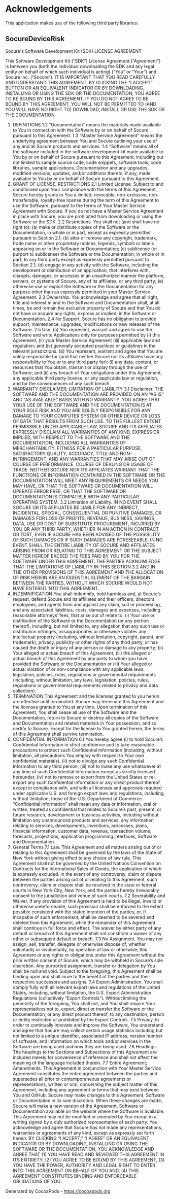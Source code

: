 # Acknowledgements
This application makes use of the following third party libraries:

## SocureDeviceRisk

Socure's Software Development Kit (SDK) LICENSE AGREEMENT

This Software Development Kit (“SDK”) License Agreement (“Agreement”) is between you (both the individual downloading the SDK and any legal entity on behalf of which such individual is acting) (“You” or “Your”) and Socure Inc. (“Socure”).
IT IS IMPORTANT THAT YOU READ CAREFULLY AND UNDERSTAND THIS AGREEMENT. BY CLICKING THE “I ACCEPT” BUTTON OR AN EQUIVALENT INDICATOR OR BY DOWNLOADING, INSTALLING OR USING THE SDK OR THE DOCUMENTATION, YOU AGREE TO BE BOUND BY THIS AGREEMENT. IF YOU DO NOT AGREE TO BE BOUND BY THIS AGREEMENT, YOU WILL NOT BE PERMITTED TO (AND YOU WILL HAVE NO RIGHT TO) DOWNLOAD, INSTALL OR USE THE SDK OR THE DOCUMENTATION.
1. DEFINITIONS
1.2 “Documentation” means the materials made available to You in connection with the Software by or on behalf of Socure pursuant to this Agreement.
1.3 “Master Service Agreement” means the underlying agreement between You and Socure outlining your use of any and all Socure products and services.
1.4 “Software” means all of the software included in the software development kit made available to You by or on behalf of Socure pursuant to this Agreement, including but not limited to sample source code, code snippets, software tools, code libraries, sample applications, Documentation and any upgrades, modified versions, updates, and/or additions thereto, if any, made available to You by or on behalf of Socure pursuant to this Agreement.
2. GRANT OF LICENSE; RESTRICTIONS
2.1 Limited License. Subject to and conditioned upon Your compliance with the terms of this Agreement, Socure hereby grants to You a limited, revocable, non-exclusive, non-transferable, royalty-free license during the term of this Agreement to use the Software, pursuant to the terms of Your Master Service Agreement with Socure. If you do not have a Master Service Agreement in place with Socure, you are prohibited from downloading or using the Software or the SDK. 
2.2 Restrictions. You shall not (and shall have no right to): (a) make or distribute copies of the Software or the Documentation, in whole or in part, except as expressly permitted pursuant to Section 2.1; (b) alter or remove any copyright, trademark, trade name or other proprietary notices, legends, symbols or labels appearing on or in the Software or Documentation; (c) sublicense (or purport to sublicense) the Software or the Documentation, in whole or in part, to any third party except as expressly permitted pursuant to Section 2.1; (d) engage in any activity with the Software, including the development or distribution of an application, that interferes with, disrupts, damages, or accesses in an unauthorized manner the platform, servers, or systems of Socure, any of its affiliates, or any third party; (e) otherwise use or exploit the Software or the Documentation for any purpose other than as expressly permitted in your Master Service Agreement.
2.3 Ownership. You acknowledge and agree that all right, title and interest in and to the Software and Documentation shall, at all times, be and remain the exclusive property of Socure and that You do not have or acquire any rights, express or implied, in the Software or Documentation.
2.4 No Support. Socure has no obligation to provide support, maintenance, upgrades, modifications or new releases of the Software.
2.5 Use. (a) You represent, warrant and agree to use the Software and write Applications only for purposes permitted by (i) this Agreement; (ii) your Master Service Agreement (iii) applicable law and regulation; and (iv) generally accepted practices or guidelines in the relevant jurisdictions. (b) You represent, warrant and agree that You are solely responsible for (and that neither Socure nor its affiliates have any responsibility to You or to any third party for): (i) any data, content, or resources that You obtain, transmit or display through the use of Software; and (ii) any breach of Your obligations under this Agreement, any applicable third party license, or any applicable law or regulation, and for the consequences of any such breach.
3. WARRANTY DISCLAIMER; LIMITATION OF LIABILITY
3.1 Disclaimer. THE SOFTWARE AND THE DOCUMENTATION ARE PROVIDED ON AN “AS IS” AND “AS AVAILABLE” BASIS WITH NO WARRANTY. YOU AGREE THAT YOUR USE OF THE SOFTWARE AND THE DOCUMENTATION IS AT YOUR SOLE RISK AND YOU ARE SOLELY RESPONSIBLE FOR ANY DAMAGE TO YOUR COMPUTER SYSTEM OR OTHER DEVICE OR LOSS OF DATA THAT RESULTS FROM SUCH USE. TO THE FULLEST EXTENT PERMISSIBLE UNDER APPLICABLE LAW, SOCURE AND ITS AFFILIATES EXPRESSLY DISCLAIM ALL WARRANTIES OF ANY KIND, EXPRESS OR IMPLIED, WITH RESPECT TO THE SOFTWARE AND THE DOCUMENTATION, INCLUDING ALL WARRANTIES OF MERCHANTABILITY, FITNESS FOR A PARTICULAR PURPOSE, SATISFACTORY QUALITY, ACCURACY, TITLE AND NON-INFRINGEMENT, AND ANY WARRANTIES THAT MAY ARISE OUT OF COURSE OF PERFORMANCE, COURSE OF DEALING OR USAGE OF TRADE. NEITHER SOCURE NOR ITS AFFILIATES WARRANT THAT THE FUNCTIONS OR INFORMATION CONTAINED IN THE SOFTWARE OR THE DOCUMENTATION WILL MEET ANY REQUIREMENTS OR NEEDS YOU MAY HAVE, OR THAT THE SOFTWARE OR DOCUMENTATION WILL OPERATE ERROR FREE, OR THAT THE SOFTWARE OR DOCUMENTATION IS COMPATIBLE WITH ANY PARTICULAR OPERATING SYSTEM.
3.2 Limitation of Liability. IN NO EVENT SHALL SOCURE OR ITS AFFILIATES BE LIABLE FOR ANY INDIRECT, INCIDENTAL, SPECIAL, CONSEQUENTIAL OR PUNITIVE DAMAGES, OR DAMAGES FOR LOSS OF PROFITS, REVENUE, BUSINESS, SAVINGS, DATA, USE OR COST OF SUBSTITUTE PROCUREMENT, INCURRED BY YOU OR ANY THIRD PARTY, WHETHER IN AN ACTION IN CONTRACT OR TORT, EVEN IF SOCURE HAS BEEN ADVISED OF THE POSSIBILITY OF SUCH DAMAGES OR IF SUCH DAMAGES ARE FORESEEABLE. IN NO EVENT SHALL THE ENTIRE LIABILITY OF SOCURE AND AFFILIATES ARISING FROM OR RELATING TO THIS AGREEMENT OR THE SUBJECT MATTER HEREOF EXCEED THE FEES PAID BY YOU FOR THE SOFTWARE UNDER THIS AGREEMENT. THE PARTIES ACKNOWLEDGE THAT THE LIMITATIONS OF LIABILITY IN THIS SECTION 3.2 AND IN THE OTHER PROVISIONS OF THIS AGREEMENT AND THE ALLOCATION OF RISK HEREIN ARE AN ESSENTIAL ELEMENT OF THE BARGAIN BETWEEN THE PARTIES, WITHOUT WHICH SOCURE WOULD NOT HAVE ENTERED INTO THIS AGREEMENT.
4. INDEMNIFICATION
You shall indemnify, hold harmless and, at Socure’s request, defend Socure and its affiliates and their officers, directors, employees, and agents from and against any claim, suit or proceeding, and any associated liabilities, costs, damages and expenses, including reasonable attorneys’ fees, that arise out of relate to: (i) Your use or distribution of the Software or the Documentation (or any portion thereof), including, but not limited to, any allegation that any such use or distribution infringes, misappropriates or otherwise violates any intellectual property (including, without limitation, copyright, patent, and trademark), privacy, publicity or other rights of any third party, or has caused the death or injury of any person or damage to any property; (ii) Your alleged or actual breach of this Agreement; (iii) the alleged or actual breach of this Agreement by any party to whom you have provided the Software or the Documentation or (iii) Your alleged or actual violation of or non-compliance with any applicable laws, legislation, policies, rules, regulations or governmental requirements (including, without limitation, any laws, legislation, policies, rules, regulations or governmental requirements related to privacy and data collection).
5. TERMINATION
This Agreement and the licenses granted to you herein are effective until terminated. Socure may terminate this Agreement and the licenses granted to You at any time. Upon termination of this Agreement, You shall cease all use of the Software and the Documentation, return to Socure or destroy all copies of the Software and Documentation and related materials in Your possession, and so certify to Socure. Except for the license to You granted herein, the terms of this Agreement shall survive termination.
6. CONFIDENTIAL INFORMATION
6.1 You hereby agree (i) to hold Socure’s Confidential Information in strict confidence and to take reasonable precautions to protect such Confidential Information (including, without limitation, all precautions You employ with respect to Your own confidential materials), (ii) not to divulge any such Confidential Information to any third person; (iii) not to make any use whatsoever at any time of such Confidential Information except as strictly licensed hereunder, (iv) not to remove or export from the United States or re-export any such Confidential Information or any direct product thereof, except in compliance with, and with all licenses and approvals required under applicable U.S. and foreign export laws and regulations, including, without limitation, those of the U.S. Department of Commerce.
“Confidential Information” shall mean any data or information, oral or written, treated as confidential that relates to Socure’s past, present, or future research, development or business activities, including without limitation any unannounced products and services, any information relating to services, developments, inventions, processes, plans, financial information, customer data, revenue, transaction volume, forecasts, projections, application programming interfaces, Software and Documentation.
7. General Terms
7.1 Law. This Agreement and all matters arising out of or relating to this Agreement shall be governed by the laws of the State of New York without giving effect to any choice of law rule. This Agreement shall not be governed by the United Nations Convention on Contracts for the International Sales of Goods, the application of which is expressly excluded. In the event of any controversy, claim or dispute between the parties arising out of or relating to this Agreement, such controversy, claim or dispute shall be resolved in the state or federal courts in New York City, New York, and the parties hereby irrevocably consent to the jurisdiction and venue of such courts.
7.2 Severability and Waiver. If any provision of this Agreement is held to be illegal, invalid or otherwise unenforceable, such provision shall be enforced to the extent possible consistent with the stated intention of the parties, or, if incapable of such enforcement, shall be deemed to be severed and deleted from this Agreement, while the remainder of this Agreement shall continue in full force and effect. The waiver by either party of any default or breach of this Agreement shall not constitute a waiver of any other or subsequent default or breach.
7.3 No Assignment. You may not assign, sell, transfer, delegate or otherwise dispose of, whether voluntarily or involuntarily, by operation of law or otherwise, this Agreement or any rights or obligations under this Agreement without the prior written consent of Socure, which may be withheld in Socure’s sole discretion. Any purported assignment, transfer or delegation by You shall be null and void. Subject to the foregoing, this Agreement shall be binding upon and shall inure to the benefit of the parties and their respective successors and assigns.
7.4 Export Administration. You shall comply fully with all relevant export laws and regulations of the United States, including, without limitation, the U.S. Export Administration Regulations (collectively “Export Controls”). Without limiting the generality of the foregoing, You shall not, and You shall require Your representatives not to, export, direct or transfer the Software or the Documentation, or any direct product thereof, to any destination, person or entity restricted or prohibited by the Export Controls.
7.5 Privacy. In order to continually innovate and improve the Software, You understand and agree that Socure may collect certain usage statistics including but not limited to a unique identifier, associated IP address, version number of software, and information on which tools and/or services in the Software are being used and how they are being used.
7.6 Headings. The headings to the Sections and Subsections of this Agreement are included merely for convenience of reference and shall not affect the meaning of the language included therein.
7.7 Entire Agreement; Amendments. This Agreement in conjunction with Your Master Service Agreement constitutes the entire agreement between the parties and supersedes all prior or contemporaneous agreements or representations, written or oral, concerning the subject matter of this Agreement, including any agreement or terms that may exist between You and GitHub. Socure may make changes to this Agreement, Software or Documentation in its sole discretion. When these changes are made, Socure will make a new version of the Agreement, Software or Documentation available on the website where the Software is available. This Agreement may not be modified or amended by You except in a writing signed by a duly authorized representative of each party. You acknowledge and agree that Socure has not made any representations, warranties or agreements of any kind, except as expressly set forth herein.
BY CLICKING “I ACCEPT,” “I AGREE” OR AN EQUIVALENT INDICATOR OR BY DOWNLOADING, INSTALLING OR USING THE SOFTWARE OR THE DOCUMENTATION, YOU ACKNOWLEDGE AND AGREE THAT (1) YOU HAVE READ AND REVIEWED THIS AGREEMENT IN ITS ENTIRETY, (2) YOU AGREE TO BE BOUND BY THIS AGREEMENT, (3) YOU HAVE THE POWER, AUTHORITY AND LEGAL RIGHT TO ENTER INTO THIS AGREEMENT ON BEHALF OF YOU AND, (4) THIS AGREEMENT CONSTITUTES BINDING AND ENFORCEABLE OBLIGATIONS OF YOU.

Generated by CocoaPods - https://cocoapods.org
